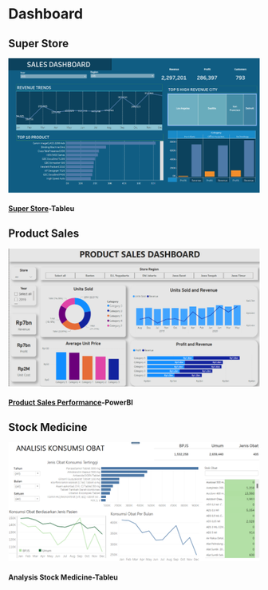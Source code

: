 # Dashboard
## Super Store
![super store dashboard](super_store_sales.png)
#### [Super Store](https://public.tableau.com/app/profile/fajri.yanti2189/viz/Superstore_17225008267140/Dashboard1?publish=yes)-Tableu

## Product Sales
![Product Sales](product_sales.png)
#### [Product Sales Performance](https://drive.google.com/file/d/1veGj8ELa00QXHSosOJ2P0YgVfwDnU_0-/view?usp=sharing)-PowerBI

## Stock Medicine
![Stock Medicine](stock_med.png)
#### Analysis Stock Medicine-Tableu 
